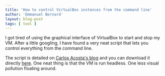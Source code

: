 ```yaml
---
title: 'How to control VirtualBox instances from the command line'
author: 'Emmanuel Bernard'
layout: blog-post
tags: [ tool ]
---
```

I got tired of using the graphical interface of VirtualBox to start and stop my VM.
After a little googling, I have found a very neat script that lets you control everything
from the command line.

The script is detailed on [Carlos Acosta's blog][blog] and you can download it directly [here][script].
One neat thing is that the VM is run headless. One less visual pollution floating around.

[blog]: http://oracleexamples.wordpress.com/2011/08/12/virtualbox-script-to-control-virtual-machines/
[script]: http://db.tt/lE2g7lZ